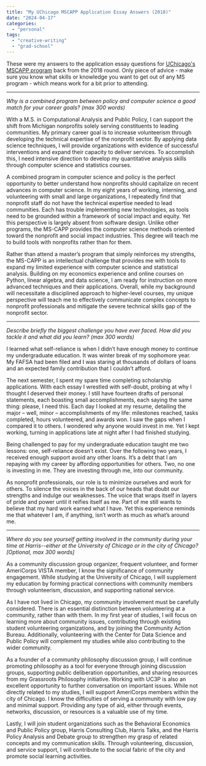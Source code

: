 ```yaml
---
title: "My UChicago MSCAPP Application Essay Answers (2018)"
date: "2024-04-17"
categories: 
  - "personal"
tags: 
  - "creative-writing"
  - "grad-school"
---
```


These were my answers to the application essay questions for [UChicago's MSCAPP program](https://capp.uchicago.edu/) back from the 2018 round. Only piece of advice - make sure you know what skills or knowledge you want to get out of any MS program - which means work for a bit prior to attending.

* * *

_Why is a combined program between policy and computer science a good match for your career goals? (max 300 words)_

With a M.S. in Computational Analysis and Public Policy, I can support the shift from Michigan nonprofits solely serving constituents to leading communities. My primary career goal is to increase volunteerism through developing the technical expertise of the nonprofit sector. By applying data science techniques, I will provide organizations with evidence of successful interventions and expand their capacity to deliver services. To accomplish this, I need intensive direction to develop my quantitative analysis skills through computer science and statistics courses.

A combined program in computer science and policy is the perfect opportunity to better understand how nonprofits should capitalize on recent advances in computer science. In my eight years of working, interning, and volunteering with small and large organizations, I repeatedly find that nonprofit staff do not have the technical expertise needed to lead communities. Each has trouble implementing new technologies, as tools need to be grounded within a framework of social impact and equity. Yet this perspective is largely absent from software design. Unlike other programs, the MS-CAPP provides the computer science methods oriented toward the nonprofit and social impact industries. This degree will teach me to build tools with nonprofits rather than for them.

Rather than attend a master’s program that simply reinforces my strengths, the MS-CAPP is an intellectual challenge that provides me with tools to expand my limited experience with computer science and statistical analysis. Building on my economics experience and online courses on Python, linear algebra, and data science, I am ready for instruction on more advanced techniques and their applications. Overall, while my background will necessitate a disciplined approach to higher-level courses, my unique perspective will teach me to effectively communicate complex concepts to nonprofit professionals and mitigate the severe technical skills gap of the nonprofit sector.

* * *

_Describe briefly the biggest challenge you have ever faced. How did you tackle it and what did you learn? (max 300 words)_

I learned what self-reliance is when I didn’t have enough money to continue my undergraduate education. It was winter break of my sophomore year. My FAFSA had been filed and I was staring at thousands of dollars of loans and an expected family contribution that I couldn’t afford.

The next semester, I spent my spare time completing scholarship applications. With each essay I wrestled with self-doubt, probing at why I thought I deserved their money. I still have fourteen drafts of personal statements, each boasting small accomplishments, each saying the same thing: please, I need this. Each day I looked at my resume, detailing the major – well, minor – accomplishments of my life: milestones reached, tasks completed, hours volunteered, and awards won. I saw the gaps when I compared it to others. I wondered why anyone would invest in me. Yet I kept working, turning in applications late at night after I had finished studying.

Being challenged to pay for my undergraduate education taught me two lessons: one, self-reliance doesn’t exist. Over the following two years, I received enough support avoid any other loans. It’s a debt that I am repaying with my career by affording opportunities for others. Two, no one is investing in me. They are investing through me, into our community.

As nonprofit professionals, our role is to minimize ourselves and work for others. To silence the voices in the back of our heads that doubt our strengths and indulge our weaknesses. The voice that wraps itself in layers of pride and power until it reifies itself as me. Part of me still wants to believe that my hard work earned what I have. Yet this experience reminds me that whatever I am, if anything, isn’t worth as much as what’s around me.

* * *

_Where do you see yourself getting involved in the community during your time at Harris--either at the University of Chicago or in the city of Chicago? \[Optional, max 300 words\]_

As a community discussion group organizer, frequent volunteer, and former AmeriCorps VISTA member, I know the significance of community engagement. While studying at the University of Chicago, I will supplement my education by forming practical connections with community members through volunteerism, discussion, and supporting national service.

As I have not lived in Chicago, my community involvement must be carefully considered. There is an essential distinction between volunteering at a community, rather than with them. In my first year of studies, I will focus on learning more about community issues, contributing through existing student volunteering organizations, and by joining the Community Action Bureau. Additionally, volunteering with the Center for Data Science and Public Policy will complement my studies while also contributing to the wider community.

As a founder of a community philosophy discussion group, I will continue promoting philosophy as a tool for everyone through joining discussion groups, supporting public deliberation opportunities, and sharing resources from my Grassroots Philosophy initiative. Working with UC3P is also an excellent opportunity to further conversation on important issues. While not directly related to my studies, I will support AmeriCorps members within the city of Chicago. I know the difficulties of serving a community with low pay and minimal support. Providing any type of aid, either through events, networks, discussion, or resources is a valuable use of my time.

Lastly, I will join student organizations such as the Behavioral Economics and Public Policy group, Harris Consulting Club, Harris Talks, and the Harris Policy Analysis and Debate group to strengthen my grasp of related concepts and my communication skills. Through volunteering, discussion, and service support, I will contribute to the social fabric of the city and promote social learning activities.

